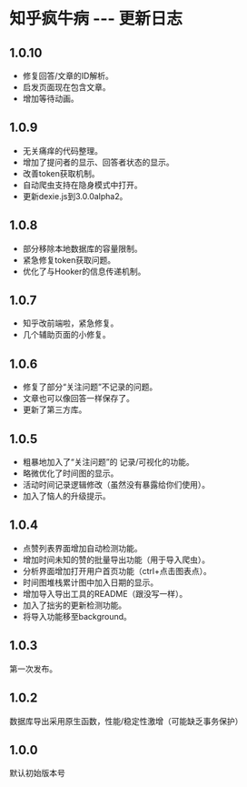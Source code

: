 # 知乎疯牛病 --- 更新日志

## 1.0.10
 * 修复回答/文章的ID解析。
 * 启发页面现在包含文章。
 * 增加等待动画。

## 1.0.9
 * 无关痛痒的代码整理。
 * 增加了提问者的显示、回答者状态的显示。
 * 改善token获取机制。
 * 自动爬虫支持在隐身模式中打开。
 * 更新dexie.js到3.0.0alpha2。

## 1.0.8
 * 部分移除本地数据库的容量限制。
 * 紧急修复token获取问题。
 * 优化了与Hooker的信息传递机制。

## 1.0.7
 * 知乎改前端啦，紧急修复。
 * 几个辅助页面的小修复。

## 1.0.6
 * 修复了部分“关注问题”不记录的问题。
 * 文章也可以像回答一样保存了。
 * 更新了第三方库。

## 1.0.5
 * 粗暴地加入了“关注问题”的 记录/可视化的功能。
 * 略微优化了时间图的显示。
 * 活动时间记录逻辑修改（虽然没有暴露给你们使用）。
 * 加入了恼人的升级提示。

## 1.0.4
 * 点赞列表界面增加自动检测功能。
 * 增加时间未知的赞的批量导出功能（用于导入爬虫）。
 * 分析界面增加打开用户首页功能（ctrl+点击图表点）。
 * 时间图堆栈累计图中加入日期的显示。
 * 增加导入导出工具的README（跟没写一样）。
 * 加入了拙劣的更新检测功能。
 * 将导入功能移至background。

## 1.0.3
第一次发布。

## 1.0.2
数据库导出采用原生函数，性能/稳定性激增（可能缺乏事务保护）

## 1.0.0
默认初始版本号